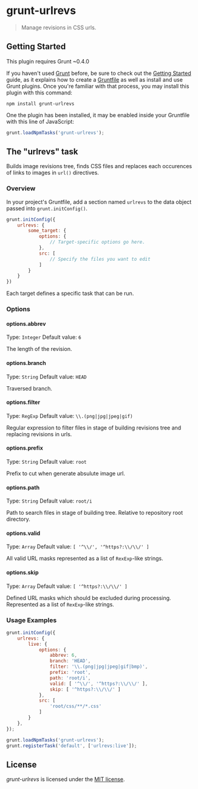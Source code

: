 grunt-urlrevs
=============

> Manage revisions in CSS urls.

## Getting Started

This plugin requires Grunt ~0.4.0

If you haven't used [Grunt](http://gruntjs.com/) before, be sure to check out the [Getting Started](http://gruntjs.com/getting-started) guide, as it explains how to create a [Gruntfile](http://gruntjs.com/sample-gruntfile) as well as install and use Grunt plugins. Once you're familiar with that process, you may install this plugin with this command:

```shell
npm install grunt-urlrevs
```

One the plugin has been installed, it may be enabled inside your Gruntfile with this line of JavaScript:

```js
grunt.loadNpmTasks('grunt-urlrevs');
```

## The "urlrevs" task

Builds image revisions tree, finds CSS files and replaces each occurences of links to images in `url()` directives.

### Overview

In your project's Gruntfile, add a section named `urlrevs` to the data object passed into `grunt.initConfig()`.

```js
grunt.initConfig({
    urlrevs: {
        some_target: {
            options: {
                // Target-specific options go here.
            },
            src: [
                // Specify the files you want to edit
            ]
        }
    }
})
```

Each target defines a specific task that can be run.

### Options

#### options.abbrev
Type: `Integer`
Default value: `6`

The length of the revision.

#### options.branch
Type: `String`
Default value: `HEAD`

Traversed branch.

#### options.filter
Type: `RegExp`
Default value: `\\.(png|jpg|jpeg|gif)`

Regular expression to filter files in stage of building revisions tree and replacing revisions in urls.

#### options.prefix
Type: `String`
Default value: `root`

Prefix to cut when generate absulute image url.

#### options.path
Type: `String`
Default value: `root/i`

Path to search files in stage of building tree. Relative to repository root directory.

#### options.valid
Type: `Array`
Default value: `[ '^\\/', '^https?:\\/\\/' ]`

All valid URL masks represented as a list of `RexExp`-like strings.

#### options.skip
Type: `Array`
Default value: `[ '^https?:\\/\\/' ]`

Defined URL masks which should be excluded during processing. Represented as a list of `RexExp`-like strings.

### Usage Examples

```js
grunt.initConfig({
    urlrevs: {
        live: {
            options: {
                abbrev: 6,
                branch: 'HEAD',
                filter: '\\.(png|jpg|jpeg|gif|bmp)',
                prefix: 'root',
                path: 'root/i',
                valid: [ '^\\/', '^https?:\\/\\/' ],
                skip: [ '^https?:\\/\\/' ]
            },
            src: [
                'root/css/**/*.css'
            ]
        }
    },
});

grunt.loadNpmTasks('grunt-urlrevs');
grunt.registerTask('default', ['urlrevs:live']);
```

## License
_grunt-urlrevs_ is licensed under the [MIT license][].

[MIT license]: http://www.tldrlegal.com/license/mit-license
